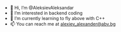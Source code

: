 - 👋 Hi, I’m @AleksievAleksandar
- 👀 I’m interested in backend coding
- 🌱 I’m currently learning to fly above with C++
- 📫 You can reach me at alexiev_alexander@abv.bg

<!---
AleksievAleksandar/AleksievAleksandar is a ✨ special ✨ repository because its `README.md` (this file) appears on your GitHub profile.
You can click the Preview link to take a look at your changes.
--->

